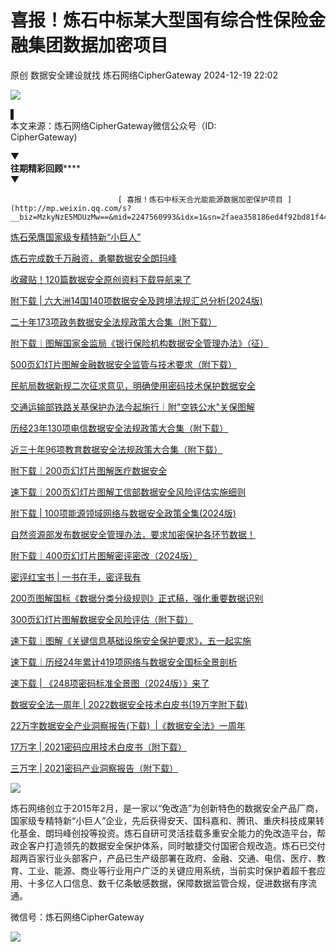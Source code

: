 #  喜报！炼石中标某大型国有综合性保险金融集团数据加密项目   
原创 数据安全建设就找  炼石网络CipherGateway   2024-12-19 22:02  
  
![](https://mmbiz.qpic.cn/sz_mmbiz_png/t7pXu8YpjiaDV01PjQsNGWFXRkib0aGXOGDJVl2ypdiaetrmCXyZu7F0OxHjXA5vIw05GsptuWTVLmvnJbSicddIBw/640?wx_fmt=png&from=appmsg "")  
  
▌  
本文来源：炼石网络CipherGateway微信公众号（ID:  
CipherGateway)  
  
  
▼    
**往期精彩回顾******  
▼  
  
  

							[ 喜报！炼石中标天合光能能源数据加密保护项目 ](http://mp.weixin.qq.com/s?__biz=MzkyNzE5MDUzMw==&mid=2247560993&idx=1&sn=2faea358186ed4f92bd81f442f2a9a22&chksm=c228744bf55ffd5d24f21fe532906855612da4a5fd2d85e1a01b90a52c705bc192e36ee7a03e&scene=21#wechat_redirect)  

						  
  
  
[炼石荣膺国家级专精特新“小巨人”](http://mp.weixin.qq.com/s?__biz=MzkyNzE5MDUzMw==&mid=2247554968&idx=1&sn=617e244c2ee8be72e681bc7dc1499493&chksm=c2298cf2f55e05e46841191e7b387ae782f57019d23690e1a99887961acbcc9b587dcfe996d6&scene=21#wechat_redirect)  
  
  
  
[](http://mp.weixin.qq.com/s?__biz=MzkyNzE5MDUzMw==&mid=2247547280&idx=1&sn=6aafda662e4015973c0044030b63bf15&chksm=c229a2faf55e2bec982bf24738cd6bbcc23bbb9b9e78a1240c7798ca9c0ca00365650107aaf6&scene=21#wechat_redirect)  
  
  
[炼石完成数千万融资，勇攀数据安全朗玛峰](http://mp.weixin.qq.com/s?__biz=MzkyNzE5MDUzMw==&mid=2247547280&idx=1&sn=6aafda662e4015973c0044030b63bf15&chksm=c229a2faf55e2bec982bf24738cd6bbcc23bbb9b9e78a1240c7798ca9c0ca00365650107aaf6&scene=21#wechat_redirect)  
  
  
  
[收藏贴！120篇数据安全原创资料下载导航来了](http://mp.weixin.qq.com/s?__biz=MzkyNzE5MDUzMw==&mid=2247554614&idx=1&sn=bfb5205d0b9fb66a0a8fd4b225093323&chksm=c2298d5cf55e044ab0fa20ad69ce71ca02b938c13c838dfe50997bff4b22bd8eb0fdfec24335&scene=21#wechat_redirect)  
  
  
  
[附下载 | 六大洲14国140项数据安全及跨境法规汇总分析(2024版)](http://mp.weixin.qq.com/s?__biz=MzkyNzE5MDUzMw==&mid=2247549386&idx=1&sn=a0f6824a25df5747555f6ad450804547&chksm=c2299aa0f55e13b67118e3d9ed4124dc79c65e991277d2373ad8ca04f2f1fbe8846acd7a2435&scene=21#wechat_redirect)  
  
  
  
[二十年173项政务数据安全法规政策大合集（附下载）](http://mp.weixin.qq.com/s?__biz=MzkyNzE5MDUzMw==&mid=2247519824&idx=1&sn=f9ccff39a78b17b9fc7334b71b1055bb&chksm=c229153af55e9c2cb2cbf3b634b03748340139bb71bd9269e6ae0579c651b0b77bec9e35c6ea&scene=21#wechat_redirect)  
  
  
  
[附下载｜图解国家金监局《银行保险机构数据安全管理办法》（征）](http://mp.weixin.qq.com/s?__biz=MzkyNzE5MDUzMw==&mid=2247544856&idx=1&sn=0b9d4eff108114b1831f9a51c6fa35f5&chksm=c229ab72f55e2264d77bd86973c4ad8b7c0fa9bbcf8bb2938f52f682e4b38c91d1f56469013d&scene=21#wechat_redirect)  
  
  
  
[](http://mp.weixin.qq.com/s?__biz=MzkyNzE5MDUzMw==&mid=2247525624&idx=1&sn=e0e8bc426818022dd86639b03557f8cf&chksm=c229ff92f55e7684ee983a15c1f640fe40d3e79d4182e02db32af45a97efe54e01c5c28275e0&scene=21#wechat_redirect)  
  
  
[500页幻灯片图解金融数据安全监管与技术要求（附下载）](http://mp.weixin.qq.com/s?__biz=MzkyNzE5MDUzMw==&mid=2247525624&idx=1&sn=e0e8bc426818022dd86639b03557f8cf&chksm=c229ff92f55e7684ee983a15c1f640fe40d3e79d4182e02db32af45a97efe54e01c5c28275e0&scene=21#wechat_redirect)  
  
  
  
[](http://mp.weixin.qq.com/s?__biz=MzkyNzE5MDUzMw==&mid=2247549685&idx=1&sn=f7c34cbbb5bd8a22f1d64fc91223d9b8&chksm=c229999ff55e1089de0b4fa3f5dc761779612f2f697b37611054bc823863cda247ecd90ded2c&scene=21#wechat_redirect)  
  
[民航局数据新规二次征求意见，明确使用密码技术保护数据安全](http://mp.weixin.qq.com/s?__biz=MzkyNzE5MDUzMw==&mid=2247549685&idx=1&sn=f7c34cbbb5bd8a22f1d64fc91223d9b8&chksm=c229999ff55e1089de0b4fa3f5dc761779612f2f697b37611054bc823863cda247ecd90ded2c&scene=21#wechat_redirect)  
  
  
  
[交通运输部铁路关基保护办法今起施行｜附"空铁公水"关保图解](http://mp.weixin.qq.com/s?__biz=MzkyNzE5MDUzMw==&mid=2247537491&idx=1&sn=e72cedbb34cebf1e6a08e24ec11c9868&chksm=c229c839f55e412fb1718ccf9edb35820ffa25997ae5d6315a6c771476fad00e6f87ac730ce3&scene=21#wechat_redirect)  
  
  
  
[历经23年130项电信数据安全法规政策大合集（附下载）](http://mp.weixin.qq.com/s?__biz=MzkyNzE5MDUzMw==&mid=2247537580&idx=1&sn=a2a195405a3bec7b2317170fa4b9a50b&chksm=c229c8c6f55e41d07b2ac520d335f26d9658a8fa31f3a09885306ca5aa76cacfe79aac847c52&scene=21#wechat_redirect)  
  
  
  
[近三十年96项教育数据安全法规政策大合集（附下载）](http://mp.weixin.qq.com/s?__biz=MzkyNzE5MDUzMw==&mid=2247520012&idx=1&sn=4b755985e5ece8c5a657d4c9d579299c&chksm=c2291466f55e9d702b5ee455fc23808accb2892e45d44cfc7a300417fe1bfd5007974a37c110&scene=21#wechat_redirect)  
  
  
  
[附下载｜200页幻灯片图解医疗数据安全](http://mp.weixin.qq.com/s?__biz=MzkyNzE5MDUzMw==&mid=2247535504&idx=1&sn=b5e74d555c22bb784d208c2bb13fca4e&chksm=c229d0faf55e59ecd3d35af659e29d933ec0f693241f12b70f7ec573f7cdcfb9fd793a306223&scene=21#wechat_redirect)  
  
  
  
[速下载｜200页幻灯片图解工信部数据安全风险评估实施细则](http://mp.weixin.qq.com/s?__biz=MzkyNzE5MDUzMw==&mid=2247548160&idx=1&sn=61d48554e958dae2c2d7d499a52b4fe7&chksm=c229a66af55e2f7c1e125b3a7c0712375c108827bf743f9da8bcf4d9c9bb67a9a92ed0727fba&scene=21#wechat_redirect)  
  
  
  
[附下载 | 100项能源领域网络与数据安全政策全集(2024版)](http://mp.weixin.qq.com/s?__biz=MzkyNzE5MDUzMw==&mid=2247547897&idx=1&sn=b67f982667333053ed1301c61ecf6574&chksm=c229a093f55e29859f3626ec4752c70d1f2a6bc31baf6d01af6b75880f32f2d166bba3dfb785&scene=21#wechat_redirect)  
  
  
  
[自然资源部发布数据安全管理办法，要求加密保护各环节数据！](http://mp.weixin.qq.com/s?__biz=MzkyNzE5MDUzMw==&mid=2247550388&idx=1&sn=5421fe01eb024db2198b181097095bc0&chksm=c2299edef55e17c88f847296000731891837e31c5fe7a2686da3d217644952bbe9f66ac6b0fa&scene=21#wechat_redirect)  
  
  
  
[附下载｜400页幻灯片图解密评密改（2024版）](http://mp.weixin.qq.com/s?__biz=MzkyNzE5MDUzMw==&mid=2247540784&idx=1&sn=e28a4a993900c13a452fd47602fc60b9&chksm=c229bb5af55e324c72bd287eae774cedb1aa6cf0d2e82cec8ea86fbbd6126e445be184bdc441&scene=21#wechat_redirect)  
  
  
  
[密评红宝书 | 一书在手，密评我有](http://mp.weixin.qq.com/s?__biz=MzkyNzE5MDUzMw==&mid=2247529557&idx=1&sn=76aaec75fceb6f4267aba764338d5ffd&chksm=c229ef3ff55e66292d0eb20405789c0dffcded0f038517db9163e2d0ee22e220775804e7bbe4&scene=21#wechat_redirect)  
  
  
  
[200页图解国标《数据分类分级规则》正式稿，强化重要数据识别](http://mp.weixin.qq.com/s?__biz=MzkyNzE5MDUzMw==&mid=2247545874&idx=1&sn=f1fa27b9035d759060e41a75e6a243ec&chksm=c229af78f55e266efd09dd26bb48bb3be16d0311c8275b63aaae1b14e1ec6b1564eb12ddb51f&scene=21#wechat_redirect)  
  
  
  
[300页幻灯片图解数据安全风险评估（附下载）](http://mp.weixin.qq.com/s?__biz=MzkyNzE5MDUzMw==&mid=2247518216&idx=1&sn=fa91a8a4f16299bc2dc93885f25f4f4b&chksm=c2291362f55e9a7444f8bc367153bc67e92d70c280034bc491c4c0140b27d27f9b116fbfcda4&scene=21#wechat_redirect)  
  
  
  
[速下载｜图解《关键信息基础设施安全保护要求》，五一起实施](http://mp.weixin.qq.com/s?__biz=MzkyNzE5MDUzMw==&mid=2247516525&idx=1&sn=41d4da8ba27be2475a468c84314b9a4b&chksm=c2291a07f55e93110c8201590fbf803019900ba268a09363ad1cff7ceb764d96773787538042&scene=21#wechat_redirect)  
  
  
  
[速下载｜历经24年累计419项网络与数据安全国标全景剖析](http://mp.weixin.qq.com/s?__biz=MzkyNzE5MDUzMw==&mid=2247547435&idx=1&sn=027a60e5e7aeb4604b0f525bd2516420&chksm=c229a141f55e285707bec8ca3928e425dc79c5a2f5e4868fcb16192b356f7f1823c98a13ca63&scene=21#wechat_redirect)  
  
  
  
[速下载 | 《248项密码标准全景图（2024版）》来了](http://mp.weixin.qq.com/s?__biz=MzkyNzE5MDUzMw==&mid=2247551656&idx=1&sn=042f12bef7253a95c28ee83617328232&chksm=c22991c2f55e18d43956233c8bccf18aa94e247ad922bdc6b4f6c641ecdac17797b684fa6596&scene=21#wechat_redirect)  
  
  
  
[数据安全法一周年 | 2022数据安全技术白皮书(19万字附下载)](http://mp.weixin.qq.com/s?__biz=MzkyNzE5MDUzMw==&mid=2247502777&idx=1&sn=9a95f40c75107a2a4b6b06fb7d98d10a&chksm=c22950d3f55ed9c5bc9ea64ff899dec068f7d6f39b9d9fad8d5f819c1edab1c1d8839d9cec23&scene=21#wechat_redirect)  
  
  
  
[22万字数据安全产业洞察报告(下载)  |《数据安全法》一周年](http://mp.weixin.qq.com/s?__biz=MzkyNzE5MDUzMw==&mid=2247501029&idx=1&sn=26f7f87f091056653117154e80badf9d&chksm=c2295f8ff55ed6996f53fafb45d6ba519d8cdc0806c791efb4a79b8cec2c80abeb2e4451b446&scene=21#wechat_redirect)  
  
  
  
[17万字 | 2021密码应用技术白皮书（附下载）](http://mp.weixin.qq.com/s?__biz=MzkyNzE5MDUzMw==&mid=2247495312&idx=1&sn=3d8a4687dbca2accb612acbaed579248&chksm=c22975faf55efcec57da9597cfe9fa9aa2b12d15e0231c695ff0c36ace8ab6a9228b49146d62&scene=21#wechat_redirect)  
  
  
  
[三万字 | 2021密码产业洞察报告（附下载）](http://mp.weixin.qq.com/s?__biz=MzkyNzE5MDUzMw==&mid=2247491809&idx=1&sn=1d40c115e4d8906371564a615ce79d84&chksm=c2297b8bf55ef29d6b928c694c0973b3db565769fb86c0411869f9d8b759ce6c961b8834c038&scene=21#wechat_redirect)  
  
  
  
![](https://mmbiz.qpic.cn/mmbiz_png/1b0TpIaesE1w5EnsZYZTLNKXtlF5K964kZKyRwOF7Syo51ibPTpRbhvrJ6PB6dAD6JS0REltp2hbpTkictDa9XxA/640?wx_fmt=jpeg&random=0.649537505946431&random=0.22443382828277447&random=0.29456328787913355&random=0.38357791678820075&random=0.924424008177307&random=0.7829543466583897&random=0.1275816300079735&random=0.7326911794982816&random=0.8953581390899854&random=0.9066631308977253&random=0.1215647672922231&random=0.3229544475998496&random=0.6024575811954183&random=0.8763661336195074&random=0.16440554476154823&random=0.7095239476683457&random=0.7785447383788933&wx_&random=0.23572964980174738&random=0.048595546921024635&random=0.6547914987195911&random=0.9693953232845189&random=0.6492506468123815&random=0.08595550736831892&random=0.033417020115983576&random=0.8703469267671249&random=0.2919571572472741&random=0.7494380075049625&random=0.817251130346226&random=0.33834214369864046&random=0.7098126622947911&random=0.2103524661132219&random=0.21830356658269712&random=0.5393776904573182&random=0.23885806951512434&random=0.546482282803709&random=0.34424909266947057&random=0.07730970885311494&random=0.6534560794731998&random=0.24264435825420816&random=0.9647606852566264&random=0.4491187739765359&wxfrom=5&wx_lazy=1&wx_co=1&&random=0.3839067822064455&random=0.5527926061435362&random=0.4612056677425489&random=0.01480705946499028&random=0.38560350030947954&tp=webp "")  
  
  
  
炼石网络创立于2015年2月，是一家以“免改造”为创新特色的数据安全产品厂商，国家级专精特新“小巨人”企业，先后获得安天、国科嘉和、腾讯、重庆科技成果转化基金、朗玛峰创投等投资。炼石自研可灵活挂载多重安全能力的免改造平台，帮政企客户打造领先的数据安全保护体系，同时敏捷交付国密合规改造。炼石已交付超两百家行业头部客户，产品已生产级部署在政府、金融、交通、电信、医疗、教育、工业、能源、商业等行业用户广泛的关键应用系统，当前实时保护着超千套应用、十多亿人口信息、数千亿条敏感数据，保障数据监管合规，促进数据有序流通。  
  
  
微信号：炼石网络CipherGateway  
  
![](https://mmbiz.qpic.cn/sz_mmbiz_jpg/t7pXu8YpjiaBsgYIz89z6cia2zuBQXL1mjvlibtNnH15iaNNydGfphXKViaFNDSYVicfsxu5YtbgnpQ4ZzY0MmGv5YgQ/640?wx_fmt=jpeg&random=0.165080126599493&random=0.17493943976521775&random=0.8273123666902189&random=0.8599771411184192&random=0.1430562200838319&random=0.4817267557590743&random=0.625095372978127&random=0.7321248530667095&random=0.017455534216231028&random=0.5347828867017883&random=0.1911276201989851&random=0.05081719098023729&random=0.5295447835330758&random=0.8821736158601827&random=0.3270410016545897&random=0.49318547085525655&random=0.7788046730010487&wx_&random=0.9204838166308349&random=0.20053031957736178&random=0.3527136479738673&random=0.8465457628905686&random=0.27681669159114497&random=0.20986360085483913&random=0.47656540758603594&random=0.02401465479625764&random=0.8396181451410589&random=0.1609101052142463&random=0.003578416807654916&random=0.05324339714066406&random=0.057390873749295634&random=0.32067548366710974&random=0.534067887835588&random=0.26128175834307266&random=0.33112900464222284&random=0.6966275289086099&random=0.8440211584050692&random=0.9842549350255863&random=0.6080952633696026&random=0.6710239322886404&random=0.40953402776681624&random=0.4762907880956615&wxfrom=5&wx_lazy=1&wx_co=1&&random=0.9389004376798396&random=0.006100952402865234&random=0.01826848705121309&random=0.9729118866024933&random=0.16875764493704049&tp=webp "")  
  
  
  

